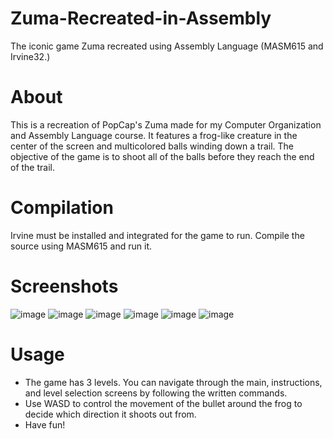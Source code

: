 # Zuma-Recreated-in-Assembly
The iconic game Zuma recreated using Assembly Language (MASM615 and Irvine32.)

# About
This is a recreation of PopCap's Zuma made for my Computer Organization and Assembly Language course. It features a frog-like creature in the center of the screen and multicolored balls winding down a trail. The objective of the game is to shoot all of the balls before they reach the end of the trail.

# Compilation
Irvine must be installed and integrated for the game to run. Compile the source using MASM615 and run it.

# Screenshots

![image](https://github.com/user-attachments/assets/f0752847-eed0-4897-9127-a1826c1df7c7)
![image](https://github.com/user-attachments/assets/7de88b5d-8c98-46dd-bd78-e97f36ad8947)
![image](https://github.com/user-attachments/assets/31b4c11c-8fb9-4bd6-9009-a69144d7062d)
![image](https://github.com/user-attachments/assets/702ff4f2-1cbb-4ee8-b149-b42fe4313e16)
![image](https://github.com/user-attachments/assets/ff286f8b-905c-475b-9738-8e25e94ce055)
![image](https://github.com/user-attachments/assets/a7612da4-694b-4772-9917-37d6a46a4129)



# Usage
- The game has 3 levels. You can navigate through the main, instructions, and level selection screens by following the written commands.
- Use WASD to control the movement of the bullet around the frog to decide which direction it shoots out from.
- Have fun!
